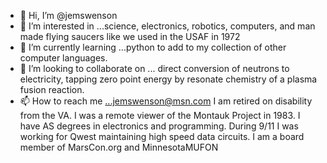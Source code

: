 - 👋 Hi, I’m @jemswenson
- 👀 I’m interested in ...science, electronics, robotics, computers, and man made flying saucers like we used in the USAF in 1972
- 🌱 I’m currently learning ...python to add to my collection of other computer languages.
- 💞️ I’m looking to collaborate on ... direct conversion of neutrons to electricity, tapping zero point energy by resonate chemistry of a plasma fusion reaction.
- 📫 How to reach me ...jemswenson@msn.com 
I am retired on disability from the VA. I was a remote viewer of the Montauk Project in 1983. I have AS degrees in electronics and programming.
During 9/11 I was working for Qwest maintaining high speed data circuits. I am a board member of MarsCon.org and MinnesotaMUFON
<!---
jemswenson/jemswenson is a ✨ special ✨ repository because its `README.md` (this file) appears on your GitHub profile.
You can click the Preview link to take a look at your changes.
--->
